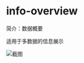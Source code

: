 # info-overview

简介：数据概要

适用于多数据的信息展示

![截图](https://unpkg.com/@icedesign/info-overview-block/screenshot.png)
